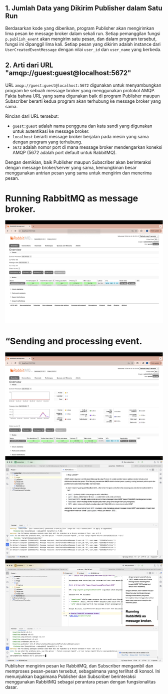 ## 1. Jumlah Data yang Dikirim Publisher dalam Satu Run

Berdasarkan kode yang diberikan, program Publisher akan mengirimkan lima pesan ke message broker dalam sekali run. Setiap pemanggilan fungsi `p.publish_event` akan mengirim satu pesan, dan dalam program tersebut, fungsi ini dipanggil lima kali. Setiap pesan yang dikirim adalah instance dari `UserCreatedEventMessage` dengan nilai `user_id` dan `user_name` yang berbeda.

## 2. Arti dari URL "amqp://guest:guest@localhost:5672"

URL `amqp://guest:guest@localhost:5672` digunakan untuk menyambungkan program ke sebuah message broker yang menggunakan protokol AMQP. Fakta bahwa URL yang sama digunakan baik di program Publisher maupun Subscriber berarti kedua program akan terhubung ke message broker yang sama.

Rincian dari URL tersebut:

- `guest:guest` adalah nama pengguna dan kata sandi yang digunakan untuk autentikasi ke message broker.
- `localhost` berarti message broker berjalan pada mesin yang sama dengan program yang terhubung.
- `5672` adalah nomor port di mana message broker mendengarkan koneksi AMQP (5672 adalah port default untuk RabbitMQ).

Dengan demikian, baik Publisher maupun Subscriber akan berinteraksi dengan message broker/server yang sama, kemungkinan besar menggunakan antrian pesan yang sama untuk mengirim dan menerima pesan.

# Running RabbitMQ as message broker.
![Alt text](image/ss1.png)

# “Sending and processing event.
![Alt text](image/ss2.png)
![Alt text](image/ss3.png)
![Alt text](image/ss4.png)
 Publisher mengirim pesan ke RabbitMQ, dan Subscriber mengambil dan memproses pesan-pesan tersebut, sebagaimana yang terlihat di konsol. Ini menunjukkan bagaimana Publisher dan Subscriber berinteraksi menggunakan RabbitMQ sebagai perantara pesan dengan fungsionalitas dasar.